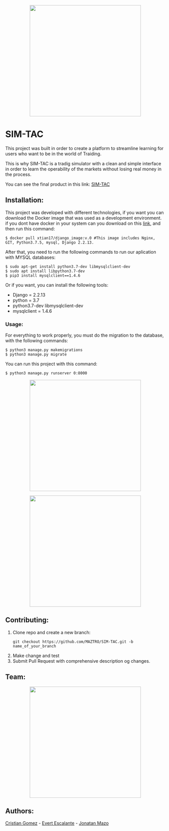 <p align="center"> <img src="../static/pub_images/sim_logo.png" width="350"/>

<!-- ![Profile](../static/pub_images/sim_logo.png) -->

# SIM-TAC

This project was built in order to create a platform to streamline learning for users who want to be in the world of Traiding.

This is why SIM-TAC is a tradig simulator with a clean and simple interface in order to learn the operability of the markets without losing real money in the process.

You can see the final product in this link: [SIM-TAC](https://www.sim-tac.tech/)
## Installation:
This project was developed with different technologies, if you want you can download the Docker image that was used as a development environment.
if you dont have docker in your system can you download on this [link](https://www.docker.com/get-started), and then run this command:
```
$ docker pull xtian17/django_image:v.0 #This image includes Nginx, GIT, Python3.7.5, mysql, Django 2.2.13. 
```

After that, you need to run the following commands to run our aplication with MYSQL databases:

```
$ sudo apt-get install python3.7-dev libmysqlclient-dev
$ sudo apt install libpython3.7-dev
$ pip3 install mysqlclient==1.4.6
```

Or if you want, you can install the following tools:
 - Django = 2.2.13
 - python = 3.7
 - python3.7-dev libmysqlclient-dev
 - mysqlclient = 1.4.6

### Usage:
For everything to work properly, you must do the migration to the database, with the following commands:
```
$ python3 manage.py makemigrations
$ python3 manage.py migrate
```
You can run this project with this command:
```
$ python3 manage.py runserver 0:8000
```

<p align="center"> <img src="../Design/portrait.png" width="350"/>
<!-- ![Profile](../Design/portrait.png) -->
<p align="center"> <img src="../Design/app.png" width="350"/>
<!-- ![app](../Design/app.png) -->

## Contributing:

1. Clone repo and create a new branch:
    ```
    git checkout https://github.com/MAZTRO/SIM-TAC.git -b name_of_your_branch
    ```
2. Make change and test
3. Submit Pull Request with comprehensive description og changes.

## Team:

<p align="center"> <img src="../Design/team.pn" width="350"/>
<!-- ![Team](../Design/team.png) -->

## Authors:
[Cristian Gomez](https://www.linkedin.com/in/cristian-gomez-566113182/) - 
[Evert Escalante](https://www.linkedin.com/in/evert-escalante-85169a174/) - 
[Jonatan Mazo](https://www.linkedin.com/in/jonatan-ricardo-mazo-castro-75633390/)
